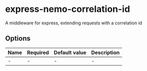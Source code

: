 # express-nemo-correlation-id

A middleware for express, extending requests with a correlation id

## Options

| Name | Required | Default value | Description |
| ---- | -------- | ------------- | ----------- |
| -    | -        | -             | -           |

